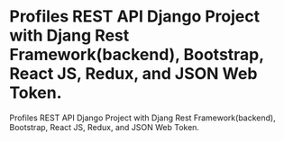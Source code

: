 # Profiles REST API Django Project with Djang Rest Framework(backend), Bootstrap, React JS, Redux, and JSON Web Token.

Profiles REST API Django Project with Djang Rest Framework(backend), Bootstrap, React JS, Redux, and JSON Web Token.
